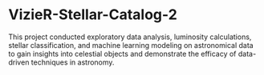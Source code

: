 # VizieR-Stellar-Catalog-2
This project conducted exploratory data analysis, luminosity calculations, stellar classification, and machine learning modeling on astronomical data to gain insights into celestial objects and demonstrate the efficacy of data-driven techniques in astronomy.
